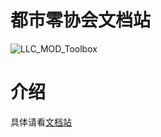 # 都市零协会文档站
![LLC_MOD_Toolbox](https://socialify.git.ci/LocalizeLimbusCompany/LLC_Wiki/image?description=1&descriptionEditable=%e9%83%bd%e5%b8%82%e9%9b%b6%e5%8d%8f%e4%bc%9a%e6%96%87%e6%a1%a3%e7%ab%99&font=Inter&forks=1&issues=1&language=1&logo=https%3A%2F%2Fwww.zeroasso.top%2Fimg%2Flogo.png&name=1&owner=1&pattern=Circuit%20Board&pulls=1&stargazers=1&theme=Light)
# 介绍
具体请看[文档站](https://www.zeroasso.top)